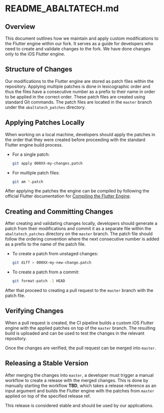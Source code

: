 # README_ABALTATECH.md

## Overview

This document outlines how we maintain and apply custom modifications to the Flutter engine within our fork. It serves as a guide for developers who need to create and validate changes to the fork. We have done changes only to the iOS Flutter engine.

## Structure of Changes

Our modifications to the Flutter engine are stored as patch files within the repository. Applying multiple patches is done in lexicographic order and thus the files have a consecutive number as a prefix to their name in order to be applied in the correct order. These patch files are created using standard Git commands. The patch files are located in the `master` branch under the `abaltatech_patches` directory.

## Applying Patches Locally

When working on a local machine, developers should apply the patches in the order that they were created before proceeding with the standard Flutter engine build process.

- For a single patch:

  ```sh
  git apply 000XX-my-changes.patch
  ```

- For multiple patch files:

  ```sh
  git am *.patch
  ```

After applying the patches the engine can be compiled by following the official Flutter documentation for [Compiling the Flutter Engine](./engine/src/flutter/docs/contributing/Compiling-the-engine.md).

## Creating and Committing Changes

After creating and validating changes locally, developers should generate a patch from their modifications and commit it as a separate file within the `abaltatech_patches` directory on the `master` branch. The patch file should follow the ordering convention where the next consecutive number is added as a prefix to the name of the patch file.

- To create a patch from unstaged changes:

  ```sh
  git diff > 000XX-my-new-change.patch
  ```

- To create a patch from a commit:

  ```sh
  git format-patch -1 HEAD
  ```

After that proceed to creating a pull request to the `master` branch with the patch file.

## Verifying Changes

When a pull request is created, the CI pipeline builds a custom iOS Flutter engine with the applied patches on top of the `master` branch. The resulting build is uploaded and can be used to test the changes in the relevant repository.

Once the changes are verified, the pull request can be merged into `master`.

## Releasing a Stable Version

After merging the changes into `master`, a developer must trigger a manual workflow to create a release with the merged changes. This is done by manually starting the workflow **TBD**, which takes a release reference as an input argument and builds the Flutter engine with the patches from `master` applied on top of the specified release ref.

This release is considered stable and should be used by our applications.
